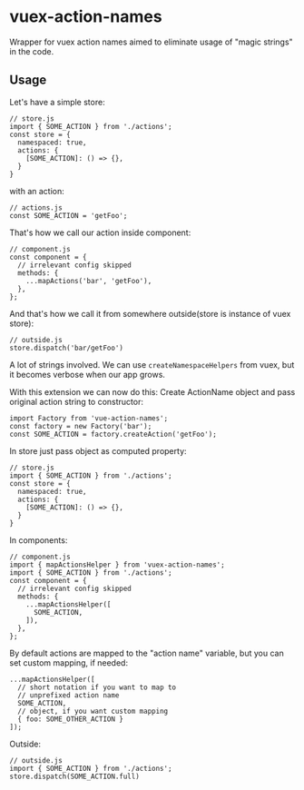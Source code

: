 # vuex-action-names
Wrapper for vuex action names aimed to eliminate usage of "magic strings" in the code.

## Usage
Let's have a simple store:
```
// store.js
import { SOME_ACTION } from './actions';
const store = {
  namespaced: true,
  actions: {
    [SOME_ACTION]: () => {},
  }
}
```
with an action:
```
// actions.js
const SOME_ACTION = 'getFoo';
```

That's how we call our action inside component:
```
// component.js
const component = {
  // irrelevant config skipped
  methods: {
    ...mapActions('bar', 'getFoo'),
  },
};
```

And that's how we call it from somewhere outside(store is instance of vuex store):

```
// outside.js
store.dispatch('bar/getFoo')
```

A lot of strings involved. We can use 
`
createNamespaceHelpers
`
from vuex, but it becomes verbose when our app grows.

With this extension we can now do this:
Create ActionName object and pass original action string to constructor:
```
import Factory from 'vue-action-names';
const factory = new Factory('bar');
const SOME_ACTION = factory.createAction('getFoo');
```

In store just pass object as computed property: 
```
// store.js
import { SOME_ACTION } from './actions';
const store = {
  namespaced: true,
  actions: {
    [SOME_ACTION]: () => {},
  }
}
```

In components:

```
// component.js
import { mapActionsHelper } from 'vuex-action-names';
import { SOME_ACTION } from './actions';
const component = {
  // irrelevant config skipped
  methods: {
    ...mapActionsHelper([
      SOME_ACTION, 
    ]),
  },
};
```
By default actions are mapped to the "action name" variable, but you can set custom mapping, if needed:
```
...mapActionsHelper([
  // short notation if you want to map to
  // unprefixed action name
  SOME_ACTION, 
  // object, if you want custom mapping
  { foo: SOME_OTHER_ACTION }
]);
```
Outside:
```
// outside.js
import { SOME_ACTION } from './actions';
store.dispatch(SOME_ACTION.full)
```
